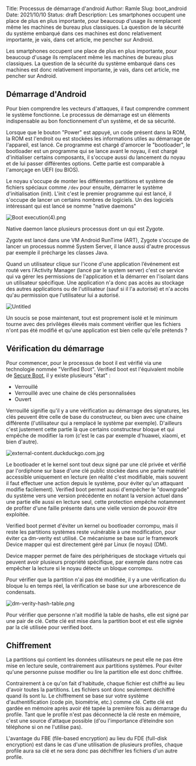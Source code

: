 Title: Processus de démarrage d'android
Author: Ramle
Slug: boot_android
Date: 2021/10/10
Status: draft
Description: Les smartphones occupent une place de plus en plus importante, pour beaucoup d'usage ils remplacent même les machines de bureau plus classiques. La question de la sécurité du système embarqué dans ces machines est donc relativement importante, je vais, dans cet article, me pencher sur Android.

Les smartphones occupent une place de plus en plus importante, pour beaucoup d'usage ils remplacent même les machines de bureau plus classiques. La question de la sécurité du système embarqué dans ces machines est donc relativement importante, je vais, dans cet article, me pencher sur Android.

## Démarrage d'Android

Pour bien comprendre les vecteurs d'attaques, il faut comprendre comment le système fonctionne. Le processus de démarrage est un éléments indispensable au bon fonctionnement d'un système, et de sa sécurité.

Lorsque que le bouton "Power" est appuyé, un code présent dans la ROM, la ROM est l'endroit ou est stockées les informations utiles au démarrage de l'appareil, est lancé. Ce programme est chargé d'amorcer le "bootloader", le bootloader est un programme qui se lance avant le noyau, il est chargé d'initialiser certains composants, il s'occupe aussi du lancement du noyau et de lui passer différentes options. Cette partie est comparable à l'amorçage en UEFI (ou BIOS).

Le noyau s'occupe de monter les différentes partitions et système de fichiers spéciaux comme `/dev` pour ensuite, démarrer le système d'initialisation (init). L'init c'est le premier programme qui est lancé, il s'occupe de lancer un certains nombres de logiciels. Un des logiciels intéressant qui est lancé se nomme "native daemons"

![Boot execution(4).png](Boot%20android%20a50a09146809407a9cc462a52238a56e/Boot_execution(4).png)

Native daemon lance plusieurs processus dont un qui est Zygote. 

Zygote est lancé dans une VM Android RunTime (ART), Zygote s'occupe de lancer un processus nommé System Server, il lance aussi d'autre processus par exemple il précharge les classes Java. 

Quand un utilisateur clique sur l'icone d'une application l’événement est routé vers l'Activity Manager (lancé par le system server) c'est ce service qui va gérer les permissions de l'application et la démarrer en l'isolant dans un utilisateur spécifique. Une application n'a donc pas accès au stockage des autres applications ou de l'utilisateur (sauf si il l'a autorisé) et n'a accès qu'au permission que l'utilisateur lui a autorisé.

![Untitled](Boot%20android%20a50a09146809407a9cc462a52238a56e/Untitled.png)

Un soucis se pose maintenant, tout est proprement isolé et le minimum tourne avec des privilèges élevés mais comment vérifier que les fichiers n'ont pas été modifié et qu'une application est bien celle qu'elle prétends ?

## Vérification du démarrage

Pour commencer, pour le processus de boot il est vérifié via une technologie nommée "Verified Boot". Verified boot est l'équivalent mobile de [Secure Boot](https://ilearned.eu.org/secure_boot.html), il y existe plusieurs "état" :

- Verrouillé
- Verrouillé avec une chaine de clés personnalisées
- Ouvert

Verrouillé signifie qu'il y a une vérification au démarrage des signatures, les clés peuvent être celle de base du constructeur, ou bien avec une chaine différente (l'utilisateur qui a remplacé le système par exemple). D'ailleurs c'est justement cette partie là que certains constructeur bloque et qui empêche de modifier la rom (c'est le cas par exemple d'huawei, xiaomi, et bien d'autre).

![external-content.duckduckgo.com.jpg](Boot%20android%20a50a09146809407a9cc462a52238a56e/external-content.duckduckgo.com.jpg)

Le bootloader et le kernel sont tout deux signé par une clé privée et vérifié par l'ordiphone sur base d'une clé public stockée dans une partie matériel accessible uniquement en lecture (en réalité c'est modifiable, mais souvent il faut effectuer une action depuis le système, pour éviter qu'un attaquant modifie facilement). Verified boot permet aussi d'empêcher le "downgrade" du système vers une version précédente en notant la version actuel dans une partie elle aussi en lecture seul, cette protection empêche notamment de profiter d'une faille présente dans une vielle version de pouvoir être exploitée.

Verified boot permet d'éviter un kernel ou bootloader corrompu, mais il reste les partitions systèmes reste vulnérable à une modification, pour éviter ça dm-verity est utilisé. Ce mécanisme se base sur le framework Device mapper qui est directement géré par Linux (le noyau) (DM).

Device mapper permet de faire des périphériques de stockage virtuels qui peuvent avoir plusieurs propriété spécifique, par exemple dans notre cas empêcher la lecture si le noyau détecte un bloque corrompu.

Pour vérifier que la partition n'ai pas été modifiée, il y a une vérification du bloque lu en temps réel, la vérification se base sur une arborescence de condensats. 

![dm-verity-hash-table.png](Boot%20android%20a50a09146809407a9cc462a52238a56e/dm-verity-hash-table.png)

Pour vérifier que personne n'ait modifié la table de hashs, elle est signé par une pair de clé. Cette clé est mise dans la partition boot et est elle signée par la clé utilisée pour verified boot.

## Chiffrement

La partitions qui contient les données utilisateurs ne peut elle ne pas être mise en lecture seule, contrairement aux partitions systèmes.
Pour éviter qu'une personne puisse modifier ou lire la partition elle est donc chiffrée.

Contrairement à ce qu'on fait d'habitude, chaque fichier est chiffré au lieu d'avoir toutes la partitions. Les fichiers sont donc seulement déchiffré quand ils sont lu. Le chiffrement se base sur votre système d'authentification (code pin, biométrie, etc.) comme clé. Cette clé est gardée en mémoire après avoir été tapée la première fois au démarrage du profile. Tant que le profile n'est pas déconnecté la clé reste en mémoire, c'est une source d'attaque possible (d'ou l'importance d’éteindre son téléphone si on ne l'utilise pas).

L'avantage du FBE (file-based encryption) au lieu du FDE (full-disk encryption) est dans le cas d'une utilisation de plusieurs profiles, chaque profile aura sa clé et ne sera donc pas déchiffrer les fichiers d'un autre profile.
